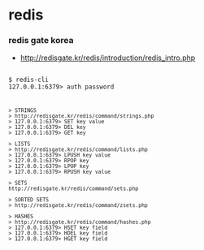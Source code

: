 # redis

### redis gate korea
* http://redisgate.kr/redis/introduction/redis_intro.php

<pre><code>
$ redis-cli
127.0.0.1:6379> auth password
<pre><code>

> STRINGS
> http://redisgate.kr/redis/command/strings.php
> 127.0.0.1:6379> SET key value
> 127.0.0.1:6379> DEL key
> 127.0.0.1:6379> GET key

> LISTS
> http://redisgate.kr/redis/command/lists.php
> 127.0.0.1:6379> LPUSH key value
> 127.0.0.1:6379> RPOP key
> 127.0.0.1:6379> LPOP key
> 127.0.0.1:6379> RPUSH key value

> SETS
http://redisgate.kr/redis/command/sets.php

> SORTED SETS
> http://redisgate.kr/redis/command/zsets.php

> HASHES
> http://redisgate.kr/redis/command/hashes.php
> 127.0.0.1:6379> HSET key field
> 127.0.0.1:6379> HDEL key field
> 127.0.0.1:6379> HGET key field
